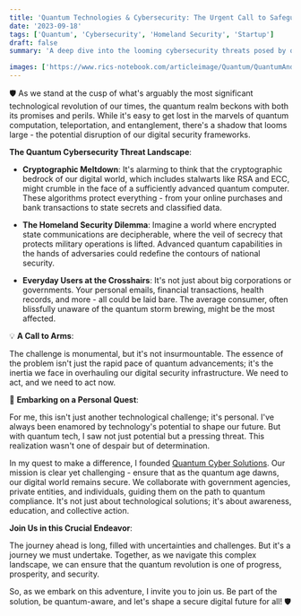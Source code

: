 ```yaml
---
title: 'Quantum Technologies & Cybersecurity: The Urgent Call to Safeguard Our Digital Realm 🛡️'
date: '2023-09-18'
tags: ['Quantum', 'Cybersecurity', 'Homeland Security', 'Startup']
draft: false
summary: 'A deep dive into the looming cybersecurity threats posed by quantum technologies and the personal journey behind Quantum Cyber Solutions.'

images: ['https://www.rics-notebook.com/articleimage/Quantum/QuantumAndCybersecurity.webp']
---
```


🛡️ As we stand at the cusp of what's arguably the most significant technological revolution of our times, the quantum realm beckons with both its promises and perils. While it's easy to get lost in the marvels of quantum computation, teleportation, and entanglement, there's a shadow that looms large - the potential disruption of our digital security frameworks.

**The Quantum Cybersecurity Threat Landscape**:

- **Cryptographic Meltdown**: It's alarming to think that the cryptographic bedrock of our digital world, which includes stalwarts like RSA and ECC, might crumble in the face of a sufficiently advanced quantum computer. These algorithms protect everything - from your online purchases and bank transactions to state secrets and classified data.

- **The Homeland Security Dilemma**: Imagine a world where encrypted state communications are decipherable, where the veil of secrecy that protects military operations is lifted. Advanced quantum capabilities in the hands of adversaries could redefine the contours of national security.

- **Everyday Users at the Crosshairs**: It's not just about big corporations or governments. Your personal emails, financial transactions, health records, and more - all could be laid bare. The average consumer, often blissfully unaware of the quantum storm brewing, might be the most affected.

💡 **A Call to Arms**:

The challenge is monumental, but it's not insurmountable. The essence of the problem isn't just the rapid pace of quantum advancements; it's the inertia we face in overhauling our digital security infrastructure. We need to act, and we need to act now.

🚀 **Embarking on a Personal Quest**:

For me, this isn't just another technological challenge; it's personal. I've always been enamored by technology's potential to shape our future. But with quantum tech, I saw not just potential but a pressing threat. This realization wasn't one of despair but of determination.

In my quest to make a difference, I founded [Quantum Cyber Solutions](https://www.quantumcybersolutions.com/). Our mission is clear yet challenging - ensure that as the quantum age dawns, our digital world remains secure. We collaborate with government agencies, private entities, and individuals, guiding them on the path to quantum compliance. It's not just about technological solutions; it's about awareness, education, and collective action.

**Join Us in this Crucial Endeavor**:

The journey ahead is long, filled with uncertainties and challenges. But it's a journey we must undertake. Together, as we navigate this complex landscape, we can ensure that the quantum revolution is one of progress, prosperity, and security.

So, as we embark on this adventure, I invite you to join us. Be part of the solution, be quantum-aware, and let's shape a secure digital future for all! 🛡️
